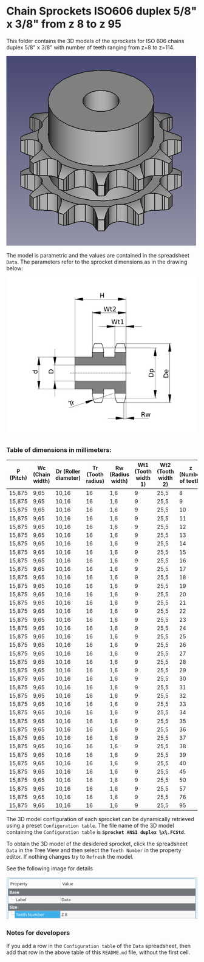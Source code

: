 # Chain Sprockets ISO606 duplex 5/8" x 3/8" from z 8 to z 95

This folder contains the 3D models of the sprockets for ISO 606 chains duplex 5/8" x 3/8" with number of teeth ranging from z=8 to z=114.

![Image](../images/duplex_screenshot.png "Sprocket Duplex")

The model is parametric and the values are contained in the spreadsheet `Data`.
The parameters refer to the sprocket dimensions as in the drawing below:

![Drawing](../images/duplex_drawing.png "Drawing")

### Table of dimensions in millimeters:

P (Pitch)|Wc (Chain width)|Dr (Roller diameter)|Tr (Tooth radius)|Rw (Radius width)|Wt1 (Tooth width 1)|Wt2 (Tooth width 2)|z (Number of teeth)|De (External Diameter)|Dp (pitch diameter)|d (Hub diameter)|D (Hole diameter)|H (Total height)
---|---|---|---|---|---|---|---|---|---|---|---|---
15,875|9,65|10,16|16|1,6|9|25,5|8|47|41,48|25|12|40
15,875|9,65|10,16|16|1,6|9|25,5|9|52,6|46,42|30|12|40
15,875|9,65|10,16|16|1,6|9|25,5|10|57,5|51,37|35|12|40
15,875|9,65|10,16|16|1,6|9|25,5|11|63|56,34|39|14|40
15,875|9,65|10,16|16|1,6|9|25,5|12|68|61,34|44|14|40
15,875|9,65|10,16|16|1,6|9|25,5|13|73|66,32|49|14|40
15,875|9,65|10,16|16|1,6|9|25,5|14|78|71,34|54|14|40
15,875|9,65|10,16|16|1,6|9|25,5|15|83|76,36|59|14|40
15,875|9,65|10,16|16|1,6|9|25,5|16|88|81,37|64|16|45
15,875|9,65|10,16|16|1,6|9|25,5|17|93|86,39|69|16|45
15,875|9,65|10,16|16|1,6|9|25,5|18|98,3|91,42|74|16|45
15,875|9,65|10,16|16|1,6|9|25,5|19|103,3|96,45|79|16|45
15,875|9,65|10,16|16|1,6|9|25,5|20|108,4|101,49|84|16|45
15,875|9,65|10,16|16|1,6|9|25,5|21|113,4|106,52|85|16|45
15,875|9,65|10,16|16|1,6|9|25,5|22|118|111,55|90|16|45
15,875|9,65|10,16|16|1,6|9|25,5|23|123,5|116,58|95|16|45
15,875|9,65|10,16|16|1,6|9|25,5|24|128,3|121,62|100|16|45
15,875|9,65|10,16|16|1,6|9|25,5|25|134|126,66|105|16|45
15,875|9,65|10,16|16|1,6|9|25,5|26|139|131,7|110|20|45
15,875|9,65|10,16|16|1,6|9|25,5|27|144|136,75|110|20|45
15,875|9,65|10,16|16|1,6|9|25,5|28|148,7|141,78|115|20|45
15,875|9,65|10,16|16|1,6|9|25,5|29|153,8|146,83|115|20|45
15,875|9,65|10,16|16|1,6|9|25,5|30|158,8|151,87|120|20|45
15,875|9,65|10,16|16|1,6|9|25,5|31|163,9|156,92|120|20|45
15,875|9,65|10,16|16|1,6|9|25,5|32|168,9|161,95|120|20|45
15,875|9,65|10,16|16|1,6|9|25,5|33|174,5|167|120|20|45
15,875|9,65|10,16|16|1,6|9|25,5|34|179|172,05|120|20|45
15,875|9,65|10,16|16|1,6|9|25,5|35|184,1|177,1|120|20|45
15,875|9,65|10,16|16|1,6|9|25,5|36|189,1|182,15|120|20|45
15,875|9,65|10,16|16|1,6|9|25,5|37|194,2|187,2|120|20|45
15,875|9,65|10,16|16|1,6|9|25,5|38|199,2|192,24|120|20|45
15,875|9,65|10,16|16|1,6|9|25,5|39|204,2|197,29|120|20|45
15,875|9,65|10,16|16|1,6|9|25,5|40|209,3|202,34|120|20|45
15,875|9,65|10,16|16|1,6|9|25,5|45|235|227,58|120|20|50
15,875|9,65|10,16|16|1,6|9|25,5|50|260,3|252,82|120|20|50
15,875|9,65|10,16|16|1,6|9|25,5|57|296|288,18|130|20|50
15,875|9,65|10,16|16|1,6|9|25,5|76|392,1|384,15|130|20|63
15,875|9,65|10,16|16|1,6|9|25,5|95|488,5|480,14|130|20|63

The 3D model configuration of each sprocket can be dynamically retrieved using a preset `Configuration table`.
The file name of the 3D model containing the `Configuration table` is **`Sprocket ANSI duplex ⅝x⅜.FCStd`**.

To obtain the 3D model of the desidered sprocket, click the spreadsheet `Data` in the Tree View and then select the `Teeth Number` in the property editor. If nothing changes try to `Refresh` the model.

See the following image for details

![Drawing](../images/configuration.png)

### Notes for developers
If you add a row in the `Configuration table` of the `Data` spreadsheet, then add that row in the above table of this `README.md` file, without the first cell.
